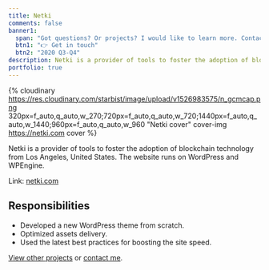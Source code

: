 ```yaml
---
title: Netki
comments: false
banner1:
  span: "Got questions? Or projects? I would like to learn more. Contact me today!"
  btn1: "👉 Get in touch"
  btn2: "2020 Q3-Q4"
description: Netki is a provider of tools to foster the adoption of blockchain technology from Los Angeles, United States. The website runs on WordPress and WPEngine.
portfolio: true
---
```


{% cloudinary https://res.cloudinary.com/starbist/image/upload/v1526983575/n_gcmcap.png 320px=f_auto,q_auto,w_270;720px=f_auto,q_auto,w_720;1440px=f_auto,q_auto,w_1440;960px=f_auto,q_auto,w_960 "Netki cover" cover-img https://netki.com cover %}

Netki is a provider of tools to foster the adoption of blockchain technology from Los Angeles, United States. The website runs on WordPress and WPEngine.

Link: [netki.com](//netki.com/)

## Responsibilities

- Developed a new WordPress theme from scratch.
- Optimized assets delivery.
- Used the latest best practices for boosting the site speed.

[View other projects](/portfolio/) or [contact me](/contact/).
